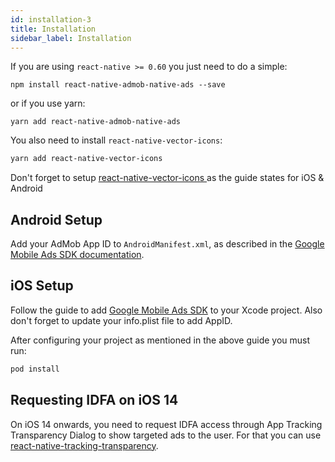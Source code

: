 ```yaml
---
id: installation-3
title: Installation
sidebar_label: Installation
---
```


If you are using `react-native >= 0.60` you just need to do a simple:

    npm install react-native-admob-native-ads --save

or if you use yarn:

    yarn add react-native-admob-native-ads

You also need to install `react-native-vector-icons`:

```bash
yarn add react-native-vector-icons
```

Don't forget to setup [react-native-vector-icons ](https://github.com/oblador/react-native-vector-icons) as the guide states for iOS & Android

## Android Setup

Add your AdMob App ID to `AndroidManifest.xml`, as described in the [Google Mobile Ads SDK documentation](https://developers.google.com/admob/android/quick-start#update_your_androidmanifestxml).

## iOS Setup

Follow the guide to add [Google Mobile Ads SDK](https://developers.google.com/admob/ios/quick-start#import_the_mobile_ads_sdk) to your Xcode project. Also don't forget to update your info.plist file to add AppID.

After configuring your project as mentioned in the above guide you must run:

```bash
pod install
```

## Requesting IDFA on iOS 14

On iOS 14 onwards, you need to request IDFA access through App Tracking Transparency Dialog to show targeted ads to the user. For that you can use [react-native-tracking-transparency](https://github.com/mrousavy/react-native-tracking-transparency).
